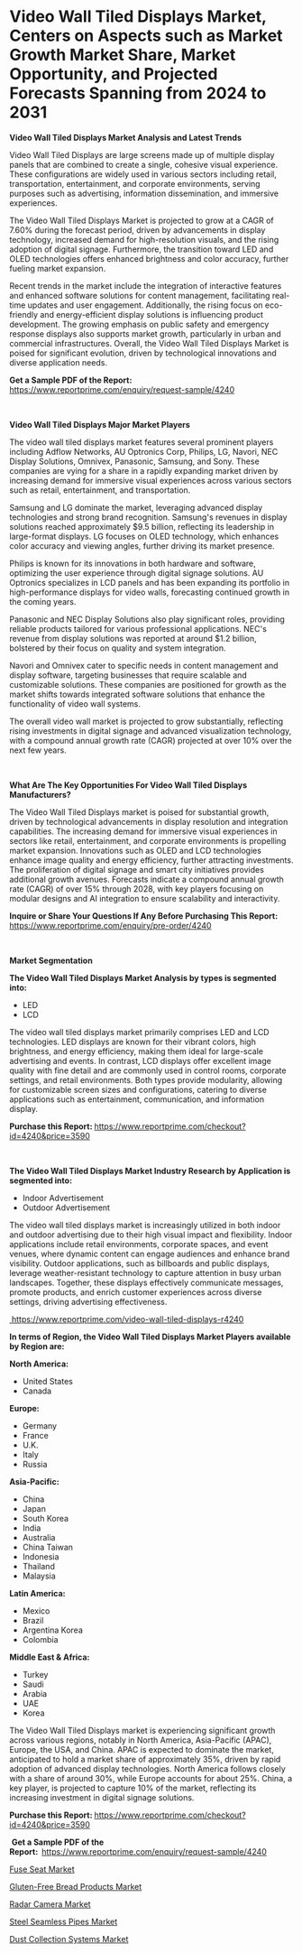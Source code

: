 <p><h1>Video Wall Tiled Displays Market, Centers on Aspects such as Market Growth Market Share, Market Opportunity, and Projected Forecasts Spanning from 2024 to 2031</h1></p><p><strong>Video Wall Tiled Displays Market Analysis and Latest Trends</strong></p>
<p><p>Video Wall Tiled Displays are large screens made up of multiple display panels that are combined to create a single, cohesive visual experience. These configurations are widely used in various sectors including retail, transportation, entertainment, and corporate environments, serving purposes such as advertising, information dissemination, and immersive experiences. </p><p>The Video Wall Tiled Displays Market is projected to grow at a CAGR of 7.60% during the forecast period, driven by advancements in display technology, increased demand for high-resolution visuals, and the rising adoption of digital signage. Furthermore, the transition toward LED and OLED technologies offers enhanced brightness and color accuracy, further fueling market expansion.</p><p>Recent trends in the market include the integration of interactive features and enhanced software solutions for content management, facilitating real-time updates and user engagement. Additionally, the rising focus on eco-friendly and energy-efficient display solutions is influencing product development. The growing emphasis on public safety and emergency response displays also supports market growth, particularly in urban and commercial infrastructures. Overall, the Video Wall Tiled Displays Market is poised for significant evolution, driven by technological innovations and diverse application needs.</p></p>
<p><strong>Get a Sample PDF of the Report:&nbsp;</strong> <a href="https://www.reportprime.com/enquiry/request-sample/4240">https://www.reportprime.com/enquiry/request-sample/4240</a></p>
<p>&nbsp;</p>
<p><strong>Video Wall Tiled Displays Major Market Players</strong></p>
<p><p>The video wall tiled displays market features several prominent players including Adflow Networks, AU Optronics Corp, Philips, LG, Navori, NEC Display Solutions, Omnivex, Panasonic, Samsung, and Sony. These companies are vying for a share in a rapidly expanding market driven by increasing demand for immersive visual experiences across various sectors such as retail, entertainment, and transportation.</p><p>Samsung and LG dominate the market, leveraging advanced display technologies and strong brand recognition. Samsung's revenues in display solutions reached approximately $9.5 billion, reflecting its leadership in large-format displays. LG focuses on OLED technology, which enhances color accuracy and viewing angles, further driving its market presence.</p><p>Philips is known for its innovations in both hardware and software, optimizing the user experience through digital signage solutions. AU Optronics specializes in LCD panels and has been expanding its portfolio in high-performance displays for video walls, forecasting continued growth in the coming years.</p><p>Panasonic and NEC Display Solutions also play significant roles, providing reliable products tailored for various professional applications. NEC's revenue from display solutions was reported at around $1.2 billion, bolstered by their focus on quality and system integration.</p><p>Navori and Omnivex cater to specific needs in content management and display software, targeting businesses that require scalable and customizable solutions. These companies are positioned for growth as the market shifts towards integrated software solutions that enhance the functionality of video wall systems.</p><p>The overall video wall market is projected to grow substantially, reflecting rising investments in digital signage and advanced visualization technology, with a compound annual growth rate (CAGR) projected at over 10% over the next few years.</p></p>
<p>&nbsp;</p>
<p><strong>What Are The Key Opportunities For Video Wall Tiled Displays Manufacturers?</strong></p>
<p><p>The Video Wall Tiled Displays market is poised for substantial growth, driven by technological advancements in display resolution and integration capabilities. The increasing demand for immersive visual experiences in sectors like retail, entertainment, and corporate environments is propelling market expansion. Innovations such as OLED and LCD technologies enhance image quality and energy efficiency, further attracting investments. The proliferation of digital signage and smart city initiatives provides additional growth avenues. Forecasts indicate a compound annual growth rate (CAGR) of over 15% through 2028, with key players focusing on modular designs and AI integration to ensure scalability and interactivity.</p></p>
<p><strong>Inquire or Share Your Questions If Any Before Purchasing This Report:</strong> <a href="https://www.reportprime.com/enquiry/pre-order/4240">https://www.reportprime.com/enquiry/pre-order/4240</a></p>
<p>&nbsp;</p>
<p><strong>Market Segmentation</strong></p>
<p><strong>The Video Wall Tiled Displays Market Analysis by types is segmented into:</strong></p>
<p><ul><li>LED</li><li>LCD</li></ul></p>
<p><p>The video wall tiled displays market primarily comprises LED and LCD technologies. LED displays are known for their vibrant colors, high brightness, and energy efficiency, making them ideal for large-scale advertising and events. In contrast, LCD displays offer excellent image quality with fine detail and are commonly used in control rooms, corporate settings, and retail environments. Both types provide modularity, allowing for customizable screen sizes and configurations, catering to diverse applications such as entertainment, communication, and information display.</p></p>
<p><strong>Purchase this Report:&nbsp;</strong><a href="https://www.reportprime.com/checkout?id=4240&price=3590">https://www.reportprime.com/checkout?id=4240&price=3590</a></p>
<p>&nbsp;</p>
<p><strong>The Video Wall Tiled Displays Market Industry Research by Application is segmented into:</strong></p>
<p><ul><li>Indoor Advertisement</li><li>Outdoor Advertisement</li></ul></p>
<p><p>The video wall tiled displays market is increasingly utilized in both indoor and outdoor advertising due to their high visual impact and flexibility. Indoor applications include retail environments, corporate spaces, and event venues, where dynamic content can engage audiences and enhance brand visibility. Outdoor applications, such as billboards and public displays, leverage weather-resistant technology to capture attention in busy urban landscapes. Together, these displays effectively communicate messages, promote products, and enrich customer experiences across diverse settings, driving advertising effectiveness.</p></p>
<p><a href="https://www.reportprime.com/video-wall-tiled-displays-r4240">&nbsp;https://www.reportprime.com/video-wall-tiled-displays-r4240</a></p>
<p><strong>In terms of Region, the Video Wall Tiled Displays Market Players available by Region are:</strong></p>
<p>
    <p> <strong> North America: </strong>
        <ul>
            <li>United States</li>
            <li>Canada</li>
        </ul>
        </p> 
    <p> <strong> Europe: </strong>
        <ul>
            <li>Germany</li>
            <li>France</li>
            <li>U.K.</li>
            <li>Italy</li>
            <li>Russia</li>
        </ul>
        </p> 
    <p> <strong> Asia-Pacific: </strong>
        <ul>
            <li>China</li>
            <li>Japan</li>
            <li>South Korea</li>
            <li>India</li>
            <li>Australia</li>
            <li>China Taiwan</li>
            <li>Indonesia</li>
            <li>Thailand</li>
            <li>Malaysia</li>
        </ul>
        </p> 
    <p> <strong> Latin America: </strong>
        <ul>
            <li>Mexico</li>
            <li>Brazil</li>
            <li>Argentina Korea</li>
            <li>Colombia</li>
        </ul>
        </p> 
    <p> <strong> Middle East & Africa: </strong>
        <ul>
            <li>Turkey</li>
            <li>Saudi</li>
            <li>Arabia</li>
            <li>UAE</li>
            <li>Korea</li>
        </ul>
    </p>
    </p>
<p><p>The Video Wall Tiled Displays market is experiencing significant growth across various regions, notably in North America, Asia-Pacific (APAC), Europe, the USA, and China. APAC is expected to dominate the market, anticipated to hold a market share of approximately 35%, driven by rapid adoption of advanced display technologies. North America follows closely with a share of around 30%, while Europe accounts for about 25%. China, a key player, is projected to capture 10% of the market, reflecting its increasing investment in digital signage solutions.</p></p>
<p><strong>Purchase this Report: </strong><a href="https://www.reportprime.com/checkout?id=4240&price=3590">https://www.reportprime.com/checkout?id=4240&price=3590</a></p>
<p>&nbsp;<strong>Get a Sample PDF of the Report:&nbsp;&nbsp;</strong><a href="https://www.reportprime.com/enquiry/request-sample/4240">https://www.reportprime.com/enquiry/request-sample/4240</a></p>
<p><strong></strong></p>
<p><p><a href="https://www.linkedin.com/pulse/what-emerging-market-trends-fuse-seat-detailed-overview-applications-yproc?trackingId=HULpqU6%2FRK%2B%2FjT88jqX9MA%3D%3D">Fuse Seat Market</a></p><p><a href="https://issuu.com/reportprime-2/docs/gluten-free-bread-products-market-s_053d7165dc34e8">Gluten-Free Bread Products Market</a></p><p><a href="https://www.linkedin.com/pulse/navigating-global-radar-camera-market-from-trends-strategy-period-4uo9c?trackingId=N5Uckg%2FKSO2aQqTLGobhEw%3D%3D">Radar Camera Market</a></p><p><a href="https://issuu.com/reportprime-2/docs/steel-seamless-pipes-market-size-20_4228d364a9efc5">Steel Seamless Pipes Market</a></p><p><a href="https://www.linkedin.com/pulse/dust-collection-systems-market-research-report-exploring-size-lofac?trackingId=Kc8tvgfRQFan1B4O4ycFwQ%3D%3D">Dust Collection Systems Market</a></p></p>